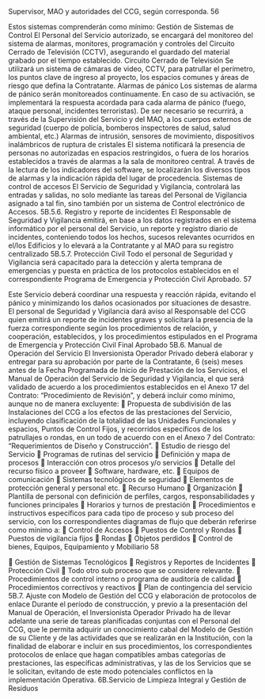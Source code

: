 Supervisor, MAO y autoridades del CCG, según corresponda.
56

Estos sistemas comprenderán como mínimo:
Gestión de Sistemas de Control
El Personal del Servicio autorizado, se encargará del monitoreo del sistema de alarmas,
monitores, programación y controles del Circuito Cerrado de Televisión (CCTV), asegurando
el guardado del material grabado por el tiempo establecido.
Circuito Cerrado de Televisión
Se utilizará un sistema de cámaras de video, CCTV, para patrullar el perímetro, los puntos
clave de ingreso al proyecto, los espacios comunes y áreas de riesgo que defina la
Contratante.
Alarmas de pánico
Los sistemas de alarma de pánico serán monitoreados continuamente. En caso de su
activación, se implementará la respuesta acordada para cada alarma de pánico (fuego,
ataque personal, incidentes terroristas).
De ser necesario se recurrirá, a través de la Supervisión del Servicio y del MAO, a los
cuerpos externos de seguridad (cuerpo de policía, bomberos inspectores de salud, salud
ambiental, etc.)
Alarmas de intrusión, sensores de movimiento, dispositivos inalámbricos de ruptura
de cristales
El sistema notificará la presencia de personas no autorizadas en espacios restringidos, o
fuera de los horarios establecidos a través de alarmas a la sala de monitoreo central.
A través de la lectura de los indicadores del software, se localizarán los diversos tipos de
alarmas y la indicación rápida del lugar de procedencia.
Sistemas de control de accesos
El Servicio de Seguridad y Vigilancia, controlará las entradas y salidas, no solo mediante las
tareas del Personal de Vigilancia asignado a tal fin, sino también por un sistema de Control
electrónico de Accesos.
5B.5.6. Registro y reporte de incidentes
El Responsable de Seguridad y Vigilancia emitirá, en base a los datos registrados en el
sistema informático por el personal del Servicio, un reporte y registro diario de incidentes,
conteniendo todos los hechos, sucesos relevantes ocurridos en el/los Edificios y lo elevará a
la Contratante y al MAO para su registro centralizado
5B.5.7. Protección Civil
Todo el personal de Seguridad y Vigilancia será capacitado para la detección y alerta
temprana de emergencias y puesta en práctica de los protocolos establecidos en el
correspondiente Programa de Emergencia y Protección Civil Aprobado.
57

Este Servicio deberá coordinar una respuesta y reacción rápida, evitando el pánico y
minimizando los daños ocasionados por situaciones de desastre. El personal de Seguridad y
Vigilancia dará aviso al Responsable del CCG quien emitirá un reporte de incidentes graves
y solicitará la presencia de la fuerza correspondiente según los procedimientos de relación, y
cooperación, establecidos, y los procedimientos estipulados en el Programa de Emergencia
y Protección Civil Final Aprobado
5B.6. Manual de Operación del Servicio
El Inversionista Operador Privado deberá elaborar y entregar para su aprobación por parte
de la Contratante, 6 (seis) meses antes de la Fecha Programada de Inicio de Prestación de
los Servicios, el Manual de Operación del Servicio de Seguridad y Vigilancia, el que será
validado de acuerdo a los procedimientos establecidos en el Anexo 17 del Contrato:
“Procedimiento de Revisión”, y deberá incluir como mínimo, aunque no de manera
excluyente:
 Propuesta de subdivisión de las Instalaciones del CCG a los efectos de las prestaciones
del Servicio, incluyendo clasificación de la totalidad de las Unidades Funcionales y
espacios, Puntos de Control Fijos, y recorridos específicos de los patrullajes o rondas,
en un todo de acuerdo con en el Anexo 7 del Contrato: “Requerimientos de Diseño y
Construcción”.
 Estudio de riesgo del Servicio
 Programas de rutinas del servicio
 Definición y mapa de procesos
 Interacción con otros procesos y/o servicios
 Detalle del recurso físico a proveer
 Software, hardware, etc.
 Equipos de comunicación
 Sistemas tecnológicos de seguridad
 Elementos de protección general y personal etc.
 Recurso Humano
 Organización
 Plantilla de personal con definición de perfiles, cargos, responsabilidades y
funciones principales
 Horarios y turnos de prestación
 Procedimientos e instructivos específicos para cada tipo de proceso y sub proceso del
servicio, con los correspondientes diagramas de flujo que deberán referirse como
mínimo a:
 Control de Accesos
 Puestos de Control y Rondas
 Puestos de vigilancia fijos
 Rondas
 Objetos perdidos
 Control de bienes, Equipos, Equipamiento y Mobiliario
58

 Gestión de Sistemas Tecnológicos
 Registros y Reportes de Incidentes
 Protección Civil
 Todo otro sub proceso que se considere relevante.
 Procedimientos de control interno o programa de auditoría de calidad
 Procedimientos correctivos y reactivos
 Plan de contingencia del servicio
5B.7. Ajuste con Modelo de Gestión del CCG y elaboración de protocolos de enlace
Durante el período de construcción, y previo a la presentación del Manual de Operación, el
Inversionista Operador Privado ha de llevar adelante una serie de tareas planificadas
conjuntas con el Personal del CCG, que le permita adquirir un conocimiento cabal del
Modelo de Gestión de su Cliente y de las actividades que se realizarán en la Institución, con
la finalidad de elaborar e incluir en sus procedimientos, los correspondientes protocolos de
enlace que hagan compatibles ambas categorías de prestaciones, las específicas
administrativas, y las de los Servicios que se le solicitan, evitando de este modo potenciales
conflictos en la implementación Operativa.
6B.Servicio de Limpieza Integral y Gestión de Residuos
